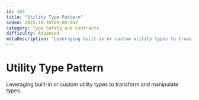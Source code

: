 ```yaml
---
id: 104
title: "Utility Type Pattern"
added: 2025-10-10T00:00:00Z
category: Type Safety and Contracts
difficulty: Advanced
metaDescription: "Leveraging built-in or custom utility types to transform and manipulate types."
---
```


# Utility Type Pattern

Leveraging built-in or custom utility types to transform and manipulate types.
